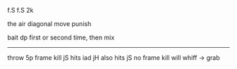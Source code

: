 f.S f.S
2k

the air diagonal move punish

bait dp first or second time, then mix

---

throw
5p frame kill jS hits
iad jH also hits
jS no frame kill will whiff -> grab
